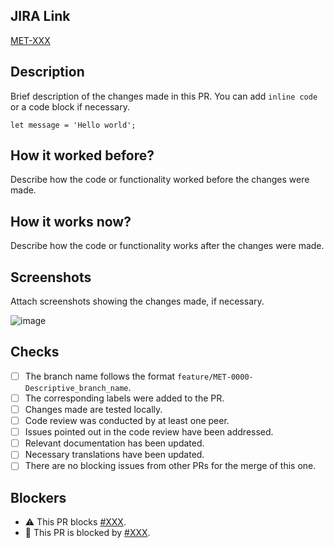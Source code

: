 ## JIRA Link

[MET-XXX](https://backlogs12.digbang.com/browse/MET-XXX)

## Description

Brief description of the changes made in this PR. You can add `inline code` or a code block if necessary.

```
let message = 'Hello world';
```

## How it worked before?

Describe how the code or functionality worked before the changes were made.

## How it works now?

Describe how the code or functionality works after the changes were made.

## Screenshots

<!-- If there are no screenshots, this section can be removed -->

Attach screenshots showing the changes made, if necessary.

![image](https://github.com/demiansc/meta-ms-projects/assets/11334068/70ef488c-aa3c-414d-b6c0-b46d3f5f9c34)

## Checks

- [ ] The branch name follows the format `feature/MET-0000-Descriptive_branch_name`.
- [ ] The corresponding labels were added to the PR.
- [ ] Changes made are tested locally.
- [ ] Code review was conducted by at least one peer.
- [ ] Issues pointed out in the code review have been addressed.
- [ ] Relevant documentation has been updated.
- [ ] Necessary translations have been updated.
- [ ] There are no blocking issues from other PRs for the merge of this one.

## Blockers

<!-- If there are no blockers, this section can be removed or any of the options -->

- ⚠️ This PR blocks [#XXX](https://github.com/demiansc/meta-ms-surveys/pull/XX).
- 🚫 This PR is blocked by [#XXX](https://github.com/demiansc/meta-ms-surveys/pull/XX).